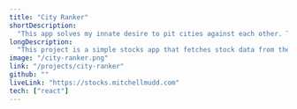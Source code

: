 ```yaml
---
title: "City Ranker"
shortDescription:
  "This app solves my innate desire to pit cities against each other. This was the first time I've implemented a CORS Proxy to get one of my third-party APIs to work. I love that I can use my GitHub account to login."
longDescription:
  "This project is a simple stocks app that fetches stock data from the Finage API. It uses the Vite build tool and the React framework. The app fetches stock data from the Finage API and displays it in a table. The app also has a search bar that allows users to search for a specific stock by symbol."
image: "/city-ranker.png"
link: "/projects/city-ranker"
github: ""
liveLink: "https://stocks.mitchellmudd.com"
tech: ["react"]
---
```

